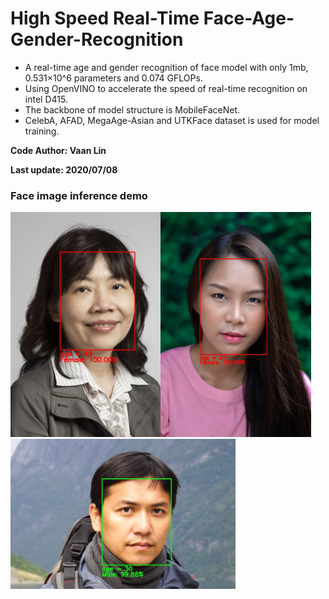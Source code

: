 # High Speed Real-Time Face-Age-Gender-Recognition
+ A real-time age and gender recognition of face model with only 1mb, 0.531×10^6 parameters and 0.074 GFLOPs.
+ Using OpenVINO to accelerate the speed of real-time recognition on intel D415.
+ The backbone of model structure is MobileFaceNet.
+ CelebA, AFAD, MegaAge-Asian and UTKFace dataset is used for model training.

**Code Author: Vaan Lin**

**Last update: 2020/07/08**
### Face image inference demo

​<img src="https://github.com/vaan2010/FaceAgeGenderRecognition/blob/master/Demo/Image/Results/1.jpg" height="360"/>
​<img src="https://github.com/vaan2010/FaceAgeGenderRecognition/blob/master/Demo/Image/Results/3.jpg" height="360"/>
​<img src="https://github.com/vaan2010/FaceAgeGenderRecognition/blob/master/Demo/Image/Results/2.jpg" height="240"/>
